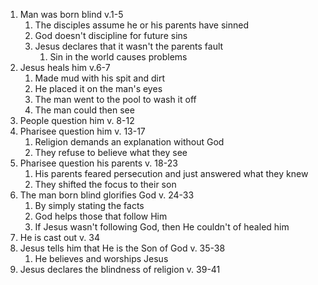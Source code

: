 1. Man was born blind v.1-5
	1. The disciples assume he or his parents have sinned 
	2. God doesn't discipline for future sins
	3. Jesus declares that it wasn't the parents fault 
		1. Sin in the world causes problems 
2. Jesus heals him v.6-7
	1. Made mud with his spit and dirt
	2. He placed it on the man's eyes
	3. The man went to the pool to wash it off
	4. The man could then see
3. People question him v. 8-12
4. Pharisee question him v. 13-17
	1. Religion demands an explanation without God
	2. They refuse to believe what they see
5. Pharisee question his parents v. 18-23
	1. His parents feared persecution and just answered what they knew
	2. They shifted the focus to their son
6. The man born blind glorifies God v. 24-33
	1. By simply stating the facts 
	2. God helps those that follow Him
	3. If Jesus wasn't following God, then He couldn't of healed him 
7. He is cast out v. 34
8. Jesus tells him that He is the Son of God v. 35-38
	1. He believes and worships Jesus
9. Jesus declares the blindness of religion v. 39-41